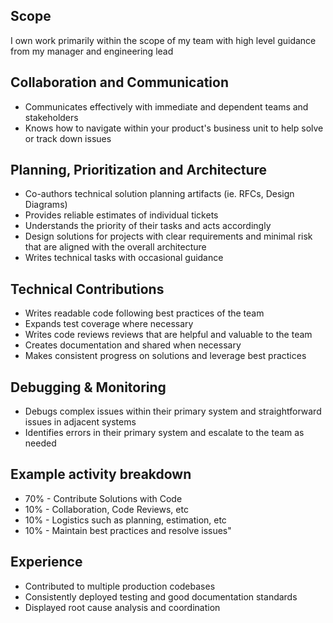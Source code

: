 ## Scope

I own work primarily within the scope of my team with high level guidance from my manager and engineering lead

## Collaboration and Communication

- Communicates effectively with immediate and dependent teams and stakeholders
- Knows how to navigate within your product's business unit to help solve or track down issues

## Planning, Prioritization and Architecture

- Co-authors technical solution planning artifacts (ie. RFCs, Design Diagrams)
- Provides reliable estimates of individual tickets
- Understands the priority of their tasks and acts accordingly
- Design solutions for projects with clear requirements and minimal risk that are aligned with the overall architecture
- Writes technical tasks with occasional guidance

## Technical Contributions

- Writes readable code following best practices of the team
- Expands test coverage where necessary
- Writes code reviews reviews that are helpful and valuable to the team
- Creates documentation and shared when necessary
- Makes consistent progress on solutions and leverage best practices

## Debugging & Monitoring

- Debugs complex issues within their primary system and straightforward issues in adjacent systems
- Identifies errors in their primary system and escalate to the team as needed

## Example activity breakdown

- 70% - Contribute Solutions with Code
- 10% - Collaboration, Code Reviews, etc
- 10% - Logistics such as planning, estimation, etc
- 10% - Maintain best practices and resolve issues"

## Experience

- Contributed to multiple production codebases
- Consistently deployed testing and good documentation standards
- Displayed root cause analysis and coordination
